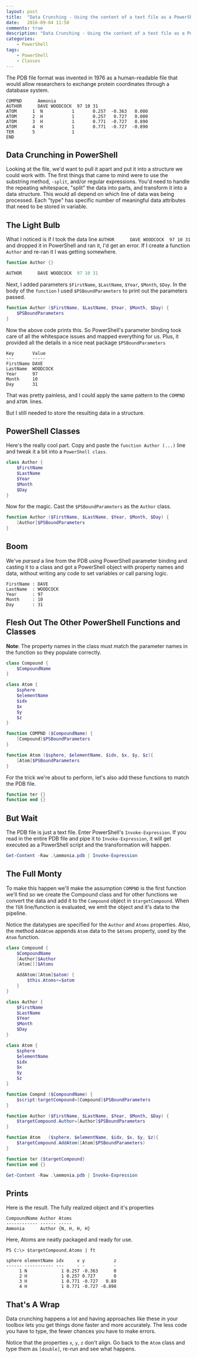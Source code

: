 ```yaml
---
layout: post
title:  "Data Crunching - Using the content of a text file as a PowerShell DSL"
date:   2016-09-04 11:50
comments: true
description: "Data Crunching - Using the content of a text file as a PowerShell DSL."
categories: 
    - PowerShell
tags: 
    - PowerShell
    - Classes
---
```


The PDB file format was invented in 1976 as a human-readable file that would allow researchers to exchange protein coordinates through a database system.

```
COMPND      Ammonia
AUTHOR      DAVE WOODCOCK  97 10 31
ATOM      1  N           1       0.257  -0.363   0.000
ATOM      2  H           1       0.257   0.727   0.000
ATOM      3  H           1       0.771  -0.727   0.890
ATOM      4  H           1       0.771  -0.727  -0.890
TER       5              1
END
```

## Data Crunching in PowerShell
Looking at the file, we'd want to pull it apart and put it into a structure we could work with. The first things that came to mind were to use the substring method, `-split`, and/or regular expressions. You'd need to handle the repeating whitespace, "split" the data into parts, and transform it into a data structure. This would all depend on which line of data was being processed. Each "type" has specific number of meaningful data attributes that need to be stored in variable.  

## The Light Bulb
What I noticed is if I took the data line `AUTHOR      DAVE WOODCOCK  97 10 31` and dropped it in PowerShell and ran it, I'd get an error. If I create a function `Author` and re-ran it I was getting somewhere.

```PowerShell
function Author {}

AUTHOR      DAVE WOODCOCK  97 10 31
```

Next, I added parameters `$FirstName`, `$LastName`, `$Year`, `$Month`, `$Day`. In the body of the `function` I used `$PSBoundParameters` to print out the parameters passed.

```powershell
function Author ($FirstName, $LastName, $Year, $Month, $Day) {
    $PSBoundParameters
}
```

Now the above code prints this. So PowerShell's parameter binding took care of all the whitespace issues and mapped everything for us. Plus, it provided all the details in a nice neat package `$PSBoundParameters` 

```
Key       Value   
---       -----   
FirstName DAVE    
LastName  WOODCOCK
Year      97      
Month     10      
Day       31      
```

That was pretty painless, and I could apply the same pattern to the `COMPND` and `ATOM`. lines.

But I still needed to store the resulting data in a structure.

## PowerShell Classes

Here's the really cool part. Copy and paste the `function Author (...)` line and tweak it a bit into a `PowerShell class`.

```powershell
class Author {
    $FirstName
    $LastName
    $Year
    $Month
    $Day
}
```

Now for the magic. Cast the `$PSBoundParameters` as the `Author` class.

```powershell
function Author ($FirstName, $LastName, $Year, $Month, $Day) {
    [Author]$PSBoundParameters
}
```

## Boom
We've *parsed* a line from the PDB using PowerShell parameter binding and casting it to a class and got a PowerShell object with property names and data, without writing any code to set variables or call parsing logic.

```
FirstName : DAVE
LastName  : WOODCOCK
Year      : 97
Month     : 10
Day       : 31
```

## Flesh Out The Other PowerShell Functions and Classes
**Note**: The property names in the class must match the parameter names in the function so they populate correctly. 

```powershell
class Compound {
    $CompoundName
}

class Atom {
    $sphere
    $elementName
    $idx
    $x
    $y
    $z
}

function COMPND ($CompoundName) {
    [Compound]$PSBoundParameters
}

function Atom ($sphere, $elementName, $idx, $x, $y, $z){
    [Atom]$PSBoundParameters
}
```

For the trick we're about to perform, let's also add these functions to match the PDB file.

```powershell
function ter {}
function end {}
```

## But Wait
The PDB file is just a text file. Enter PowerShell's `Invoke-Expression`. If you read in the entire PDB file and pipe it to `Invoke-Expression`, it will get executed as a PowerShell script and the transformation will happen.

```powershell
Get-Content -Raw .\ammonia.pdb | Invoke-Expression
```

## The Full Monty
To make this happen we'll make the assumption `COMPND` is the first function we'll find so we create the Compound class and for other functions we convert the data and add it to the `Compound` object in `$targetCompound`. When the `TER` line/function is evaluated, we emit the object and it's data to the pipeline.

Notice the datatypes are specified for the `Author` and `Atoms` properties. Also, the method `AddAtom` appends `Atom` data to the `$Atoms` property, used by the `Atom` function.  

```powershell
class Compound {
    $CompoundName
    [Author]$Author
    [Atom[]]$Atoms

    AddAtom([Atom]$atom) {
        $this.Atoms+=$atom
    }
}

class Author {
    $FirstName
    $LastName
    $Year
    $Month
    $Day
}

class Atom {
    $sphere
    $elementName
    $idx
    $x
    $y
    $z
}

function Compnd ($CompoundName) {
    $script:targetCompound=[Compound]$PSBoundParameters
}

function Author ($FirstName, $LastName, $Year, $Month, $Day) {
    $targetCompound.Author=[Author]$PSBoundParameters 
}

function Atom   ($sphere, $elementName, $idx, $x, $y, $z){
    $targetCompound.AddAtom([Atom]$PSBoundParameters)
}

function ter {$targetCompound}
function end {}

Get-Content -Raw .\ammonia.pdb | Invoke-Expression
```

## Prints

Here is the result. The fully realized object and it's properties

```
CompoundName Author Atoms       
------------ ------ -----       
Ammonia      Author {N, H, H, H}
```

Here, Atoms are neatly packaged and ready for use.

```
PS C:\> $targetCompound.Atoms | ft

sphere elementName idx     x y           z
------ ----------- ---     - -           -
     1 N             1 0.257 -0.363      0
     2 H             1 0.257 0.727       0
     3 H             1 0.771 -0.727   0.89
     4 H             1 0.771 -0.727 -0.890
```

## That's A Wrap
Data crunching happens a lot and having approaches like these in your toolbox lets you get things done faster and more accurately. The less code you have to type, the fewer chances you have to make errors.

Notice that the properties `x`, `y`, `z` don't align. Go back to the `Atom` class and type them as `[double]`, re-run and see what happens.   
